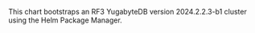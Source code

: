 This chart bootstraps an RF3 YugabyteDB version 2024.2.2.3-b1 cluster using the Helm Package Manager.
